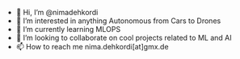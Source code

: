 - 👋 Hi, I’m @nimadehkordi
- 👀 I’m interested in anything Autonomous from Cars to Drones 
- 🌱 I’m currently learning MLOPS
- 💞️ I’m looking to collaborate on cool projects related to ML and AI
- 📫 How to reach me nima.dehkordi[at]gmx.de

<!---
nimadehkordi/nimadehkordi is a ✨ special ✨ repository because its `README.md` (this file) appears on your GitHub profile.
You can click the Preview link to take a look at your changes.
--->
